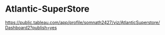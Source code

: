 # Atlantic-SuperStore
https://public.tableau.com/app/profile/somnath2427/viz/AtlanticSuperstore/Dashboard2?publish=yes
